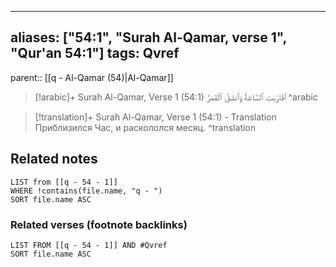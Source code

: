 
---
aliases: ["54:1", "Surah Al-Qamar, verse 1", "Qur'an 54:1"]
tags: Qvref
---

parent:: [[q - Al-Qamar (54)|Al-Qamar]]

> [!arabic]+ Surah Al-Qamar, Verse 1 (54:1)
> <span class="quran-arabic"> ٱقْتَرَبَتِ ٱلسَّاعَةُ وَٱنشَقَّ ٱلْقَمَرُ</span>
^arabic

> [!translation]+ Surah Al-Qamar, Verse 1 (54:1) - Translation
> Приблизился Час, и раскололся месяц.
^translation



## Related notes
```dataview
LIST from [[q - 54 - 1]]
WHERE !contains(file.name, "q - ")
SORT file.name ASC
```

### Related verses (footnote backlinks)
```dataview
LIST FROM [[q - 54 - 1]] AND #Qvref
SORT file.name ASC
```

